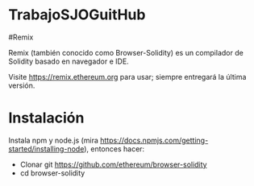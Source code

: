 # TrabajoSJOGuitHub
#Remix

Remix (también conocido como Browser-Solidity) es un compilador de Solidity basado en navegador e IDE.

Visite https://remix.ethereum.org para usar; siempre entregará la última versión.

# Instalación
Instala npm y node.js (mira https://docs.npmjs.com/getting-started/installing-node), entonces hacer:


* Clonar git https://github.com/ethereum/browser-solidity
* cd browser-solidity
